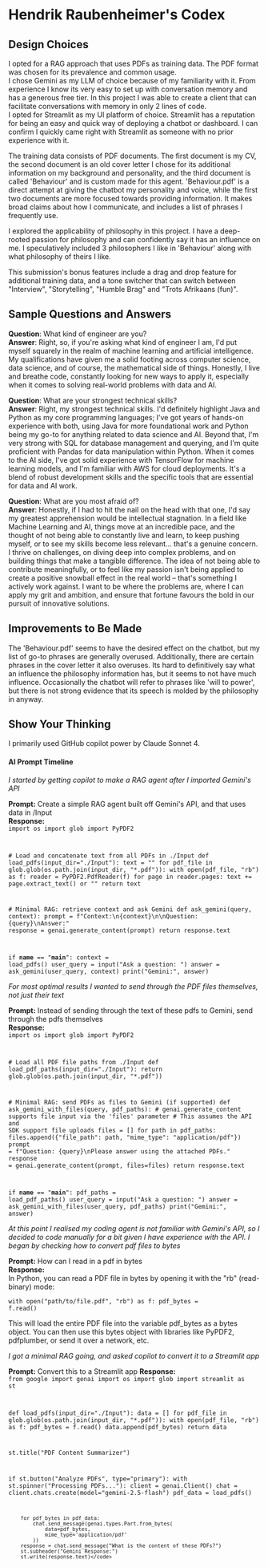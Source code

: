 # Hendrik Raubenheimer's Codex

## Design Choices

I opted for a RAG approach that uses PDFs as training data. The PDF format was chosen for its prevalence and common usage. \
I chose Gemini as my LLM of choice because of my familiarity with it. From experience I know its very easy to set up with conversation memory and has a generous free tier. In this project I was able to create a client that can facilitate conversations with memory in only 2 lines of code. \
I opted for Streamlit as my UI platform of choice. Streamlit has a reputation for being an easy and quick way of deploying a chatbot or dashboard. I can confirm I quickly came right with Streamlit as someone with no prior experience with it.

The training data consists of PDF documents. The first document is my CV, the second document is an old cover letter I chose for its additional information on my background and personality, and the third document is called 'Behaviour' and is custom made for this agent. 'Behaviour.pdf' is a direct attempt at giving the chatbot my personality and voice, while the first two documents are more focused towards providing information. It makes broad claims about how I communicate, and includes a list of phrases I frequently use. 

I explored the applicability of philosophy in this project. I have a deep-rooted passion for philosophy and can confidently say it has an influence on me. I speculatively included 3 philosophers I like in 'Behaviour' along with what philosophy of theirs I like.

This submission's bonus features include a drag and drop feature for additional training data, and a tone switcher that can switch between "Interview", "Storytelling", "Humble Brag" and "Trots Afrikaans (fun)".

## Sample Questions and Answers

**Question**: What kind of engineer are you? \
**Answer**: Right, so, if you're asking what kind of engineer I am, I'd put myself squarely in the realm of machine learning and artificial intelligence. My qualifications have given me a solid footing across computer science, data science, and of course, the mathematical side of things. Honestly, I live and breathe code, constantly looking for new ways to apply it, especially when it comes to solving real-world problems with data and AI.

**Question**: What are your strongest technical skills? \
**Answer**: Right, my strongest technical skills. I'd definitely highlight Java and Python as my core programming languages; I've got years of hands-on experience with both, using Java for more foundational work and Python being my go-to for anything related to data science and AI.
Beyond that, I'm very strong with SQL for database management and querying, and I'm quite proficient with Pandas for data manipulation within Python. When it comes to the AI side, I've got solid experience with TensorFlow for machine learning models, and I'm familiar with AWS for cloud deployments.
It's a blend of robust development skills and the specific tools that are essential for data and AI work.

**Question**: What are you most afraid of? \
**Answer**: Honestly, if I had to hit the nail on the head with that one, I'd say my greatest apprehension would be intellectual stagnation. In a field like Machine Learning and AI, things move at an incredible pace, and the thought of not being able to constantly live and learn, to keep pushing myself, or to see my skills become less relevant... that's a genuine concern.
I thrive on challenges, on diving deep into complex problems, and on building things that make a tangible difference. The idea of not being able to contribute meaningfully, or to feel like my passion isn't being applied to create a positive snowball effect in the real world – that's something I actively work against. I want to be where the problems are, where I can apply my grit and ambition, and ensure that fortune favours the bold in our pursuit of innovative solutions.

## Improvements to Be Made

The 'Behaviour.pdf' seems to have the desired effect on the chatbot, but my list of go-to phrases are generally overused. Additionally, there are certain phrases in the cover letter it also overuses. Its hard to definitively say what an influence the philosophy information has, but it seems to not have much influence. Occasionally the chatbot will refer to phrases like 'will to power', but there is not strong evidence that its speech is molded by the philosophy in anyway.

## Show Your Thinking

I primarily used GitHub copilot power by Claude Sonnet 4.

#### AI Prompt Timeline

*I started by getting copilot to make a RAG agent after I imported Gemini's API*

**Prompt:** Create a simple RAG agent built off Gemini's API, and that uses data in /Input \
**Response:** \
<code>import os
import glob
import PyPDF2

\# Load and concatenate text from all PDFs in ./Input
def load_pdfs(input_dir="./Input"):
    text = ""
    for pdf_file in glob.glob(os.path.join(input_dir, "*.pdf")):
        with open(pdf_file, "rb") as f:
            reader = PyPDF2.PdfReader(f)
            for page in reader.pages:
                text += page.extract_text() or ""
    return text

\# Minimal RAG: retrieve context and ask Gemini
def ask_gemini(query, context):
    prompt = f"Context:\n{context}\n\nQuestion: {query}\nAnswer:"
    response = genai.generate_content(prompt)
    return response.text

if __name__ == "__main__":
    context = load_pdfs()
    user_query = input("Ask a question: ")
    answer = ask_gemini(user_query, context)
    print("Gemini:", answer)</code>

*For most optimal results I wanted to send through the PDF files themselves, not just their text*

**Prompt:** Instead of sending through the text of these pdfs to Gemini, send through the pdfs themselves \
**Response:**\
<code>import os
import glob
import PyPDF2

\# Load all PDF file paths from ./Input
def load_pdf_paths(input_dir="./Input"):
    return glob.glob(os.path.join(input_dir, "*.pdf"))

\# Minimal RAG: send PDFs as files to Gemini (if supported)
def ask_gemini_with_files(query, pdf_paths):
    \# genai.generate_content supports file input via the 'files' parameter
    \# This assumes the API and SDK support file uploads
    files = []
    for path in pdf_paths:
        files.append({"file_path": path, "mime_type": "application/pdf"})
    prompt = f"Question: {query}\nPlease answer using the attached PDFs."
    response = genai.generate_content(prompt, files=files)
    return response.text

if __name__ == "__main__":
    pdf_paths = load_pdf_paths()
    user_query = input("Ask a question: ")
    answer = ask_gemini_with_files(user_query, pdf_paths)
    print("Gemini:", answer)</code>

*At this point I realised my coding agent is not familiar with Gemini's API, so I decided to code manually for a bit given I have experience with the API. I began by checking how to convert pdf files to bytes*

**Prompt:** How can I read in a pdf in bytes \
**Response:**\
In Python, you can read a PDF file in bytes by opening it with the "rb" (read-binary) mode:

<code>with open("path/to/file.pdf", "rb") as f:
    pdf_bytes = f.read()</code>

This will load the entire PDF file into the variable pdf_bytes as a bytes object. You can then use this bytes object with libraries like PyPDF2, pdfplumber, or send it over a network, etc.

*I got a minimal RAG going, and asked copilot to convert it to a Streamlit app*

**Prompt:** Convert this to a Streamlit app
**Response:**\
<code>from google import genai
import os
import glob
import streamlit as st

def load_pdfs(input_dir="./Input"):
    data = []
    for pdf_file in glob.glob(os.path.join(input_dir, "*.pdf")):
        with open(pdf_file, "rb") as f:
            pdf_bytes = f.read()
            data.append(pdf_bytes)
    return data

st.title("PDF Content Summarizer")

if st.button("Analyze PDFs", type="primary"):
    with st.spinner("Processing PDFs..."):
        client = genai.Client()
        chat = client.chats.create(model="gemini-2.5-flash")
        pdf_data = load_pdfs()

        for pdf_bytes in pdf_data:
            chat.send_message(genai.types.Part.from_bytes(
                data=pdf_bytes,
                mime_type='application/pdf'
            ))
        response = chat.send_message("What is the content of these PDFs?")
        st.subheader("Gemini Response:")
        st.write(response.text)</code>
